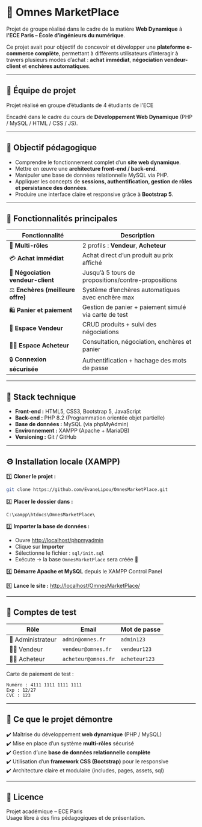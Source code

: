 # 🛒 Omnes MarketPlace

Projet de groupe réalisé dans le cadre de la matière **Web Dynamique** à **l’ECE Paris – École d’ingénieurs du numérique**.

Ce projet avait pour objectif de concevoir et développer une **plateforme e-commerce complète**, permettant à différents utilisateurs d’interagir à travers plusieurs modes d’achat : **achat immédiat**, **négociation vendeur-client** et **enchères automatiques**.

---

## 👥 Équipe de projet
Projet réalisé en groupe d’étudiants de 4 étudiants de l'ECE

Encadré dans le cadre du cours de **Développement Web Dynamique** (PHP / MySQL / HTML / CSS / JS).

---

## 🎯 Objectif pédagogique

- Comprendre le fonctionnement complet d’un **site web dynamique**.  
- Mettre en œuvre une **architecture front-end / back-end**.  
- Manipuler une base de données relationnelle MySQL via PHP.  
- Appliquer les concepts de **sessions, authentification, gestion de rôles et persistance des données**.  
- Produire une interface claire et responsive grâce à **Bootstrap 5**.

---

## 🧩 Fonctionnalités principales

| Fonctionnalité | Description |
|----------------|-------------|
| 👥 **Multi-rôles** | 2 profils : **Vendeur**, **Acheteur** |
| 💳 **Achat immédiat** | Achat direct d’un produit au prix affiché |
| 💬 **Négociation vendeur-client** | Jusqu’à 5 tours de propositions/contre-propositions |
| ⚖️ **Enchères (meilleure offre)** | Système d’enchères automatiques avec enchère max |
| 🛍️ **Panier et paiement** | Gestion de panier + paiement simulé via carte de test |
| 🧾 **Espace Vendeur** | CRUD produits + suivi des négociations |
| 👩‍💻 **Espace Acheteur** | Consultation, négociation, enchères et panier |
| 🔒 **Connexion sécurisée** | Authentification + hachage des mots de passe |

---

## 🧱 Stack technique

- **Front-end :** HTML5, CSS3, Bootstrap 5, JavaScript  
- **Back-end :** PHP 8.2 (Programmation orientée objet partielle)  
- **Base de données :** MySQL (via phpMyAdmin)  
- **Environnement :** XAMPP (Apache + MariaDB)  
- **Versioning :** Git / GitHub

---

## ⚙️ Installation locale (XAMPP)

1️⃣ **Cloner le projet :**
```bash
git clone https://github.com/EvaneLipou/OmnesMarketPlace.git
```

2️⃣ **Placer le dossier dans :**
```
C:\xampp\htdocs\OmnesMarketPlace\
```

3️⃣ **Importer la base de données :**
- Ouvre [http://localhost/phpmyadmin](http://localhost/phpmyadmin)
- Clique sur **Importer**
- Sélectionne le fichier : `sql/init.sql`
- Exécute → la base `OmnesMarketPlace` sera créée 🎉

4️⃣ **Démarre Apache et MySQL** depuis le XAMPP Control Panel

5️⃣ **Lance le site :**
[http://localhost/OmnesMarketPlace/](http://localhost/OmnesMarketPlace/)

---

## 👤 Comptes de test

| Rôle | Email | Mot de passe |
|------|--------|--------------|
| 👑 Administrateur | `admin@omnes.fr` | `admin123` |
| 🧑‍💼 Vendeur | `vendeur@omnes.fr` | `vendeur123` |
| 👩‍🛒 Acheteur | `acheteur@omnes.fr` | `acheteur123` |

Carte de paiement de test :
```
Numéro : 4111 1111 1111 1111
Exp : 12/27
CVC : 123
```

---

## 🧠 Ce que le projet démontre

✔️ Maîtrise du développement **web dynamique** (PHP / MySQL)  
✔️ Mise en place d’un système **multi-rôles** sécurisé  
✔️ Gestion d’une **base de données relationnelle complète**  
✔️ Utilisation d’un **framework CSS (Bootstrap)** pour le responsive  
✔️ Architecture claire et modulaire (includes, pages, assets, sql)

---

## 📜 Licence

Projet académique – ECE Paris  
Usage libre à des fins pédagogiques et de présentation.
